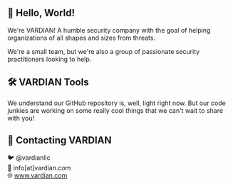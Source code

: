  ## 👋 Hello, World!
We're VARDIAN! A humble security company with the goal of helping organizations of all shapes and sizes from threats.

We're a small team, but we're also a group of passionate security practitioners looking to help.

## 🛠️ VARDIAN Tools
We understand our GitHub repository is, well, light right now. But our code junkies are working on some really cool things that we can't wait to share with you!

## 💬 Contacting VARDIAN
🐦 @vardianllc\
📧 info[at]vardian.com\
🌐 www.vardian.com
